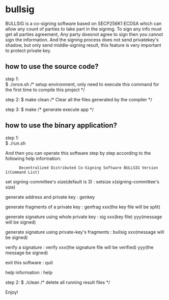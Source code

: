# bullsig
BULLSIG is a co-signing software based on SECP256K1 ECDSA which can allow any count of parties to take part in the signing.  To sign any info must get all parties agreement, Any party doesnot agree to sign then you cannot sign the information. And the signing process does not send privatekey's shadow, but only send middle-signing result, this feature is very important to protect private key.  




how to use the source code?
-------------------------------------------


step 1:  
    $ ./once.sh           /*   setup environment, only need to execute this command for the first time to compile this project   */


step 2:
    $ make clean          /* Clear all the files generated by the compiler */

step 3:
    $ make               /*  generate execute app  */



how to use the binary application?
-------------------------------------------


step 1:  
    $ ./run.sh           


And then you can operate this software step by step according to the following help information:


          Decentralized Distributed Co-Signing Software BULLSIG Version 1(Command List)

set signing-committee's size(default is 3)             : setsize x(signing-committee's size)

generate address and private key                       : genkey

generate fragments of a private key                    : genfrag xxx(the key file will be split)

generate signature using whole private key             : sig xxx(key file)  yyy(message will be signed)

generate signature using private-key's fragments       : bullsig xxx(message will be signed)

verify a signature                                     : verify xxx(the signature file will be verified) yyy(the message be signed)

exit this software                                     : quit

help information                                       : help




step 2:
    $ ./clean               /*  delete all running result files  */    

Enjoy!
